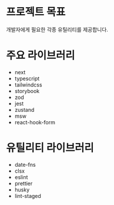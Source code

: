 # 프로젝트 목표

개발자에게 필요한 각종 유틸리티를 제공합니다.

# 주요 라이브러리

- next
- typescript
- tailwindcss
- storybook
- zod
- jest
- zustand
- msw
- react-hook-form

# 유틸리티 라이브러리

- date-fns
- clsx
- eslint
- prettier
- husky
- lint-staged
